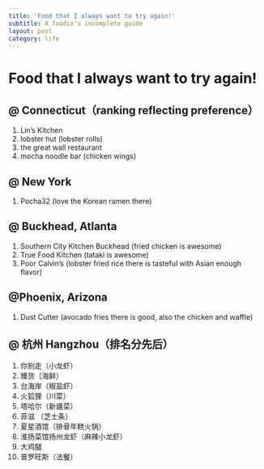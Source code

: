 ```yaml
---
title: 'Food that I always want to try again!'
subtitle: A foodie's incomplete guide 
layout: post
category: life
---
```

# Food that I always want to try again!

## @ Connecticut（ranking reflecting preference）
1. Lin’s Kitchen
2. lobster hut (lobster rolls)
3. the great wall restaurant
4. mocha noodle bar (chicken wings)

## @ New York
1. Pocha32 (love the Korean ramen there)

## @ Buckhead, Atlanta 
1. Southern City Kitchen Buckhead (fried chicken is awesome)
2. True Food Kitchen (tataki is awesome)
3. Poor Calvin’s (lobster fried rice there is tasteful with Asian enough flavor) 

## @Phoenix, Arizona
1. Dust Cutter (avocado fries there is good, also the chicken and waffle)

## @ 杭州 Hangzhou（排名分先后）
1. 你别走（小龙虾）
2. 臻货（海鲜）
3. 台海岸（椒盐虾）
4. 火狐狸（川菜）
5. 塔哈尔（新疆菜）
6. 菲滋 （芝士条）
7. 夏星酒馆（排骨年糕火锅）
8. 淮扬菜馆扬州龙虾（麻辣小龙虾）
9. 大鸡腿
10. 普罗旺斯（法餐）
